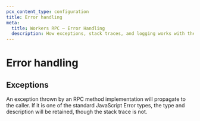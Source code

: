 ```yaml
---
pcx_content_type: configuration
title: Error handling
meta:
  title: Workers RPC — Error Handling
  description: How exceptions, stack traces, and logging works with the Workers RPC system
---
```


# Error handling

## Exceptions

An exception thrown by an RPC method implementation will propagate to the caller. If it is one of the standard JavaScript Error types, the type and description will be retained, though the stack trace is not.
